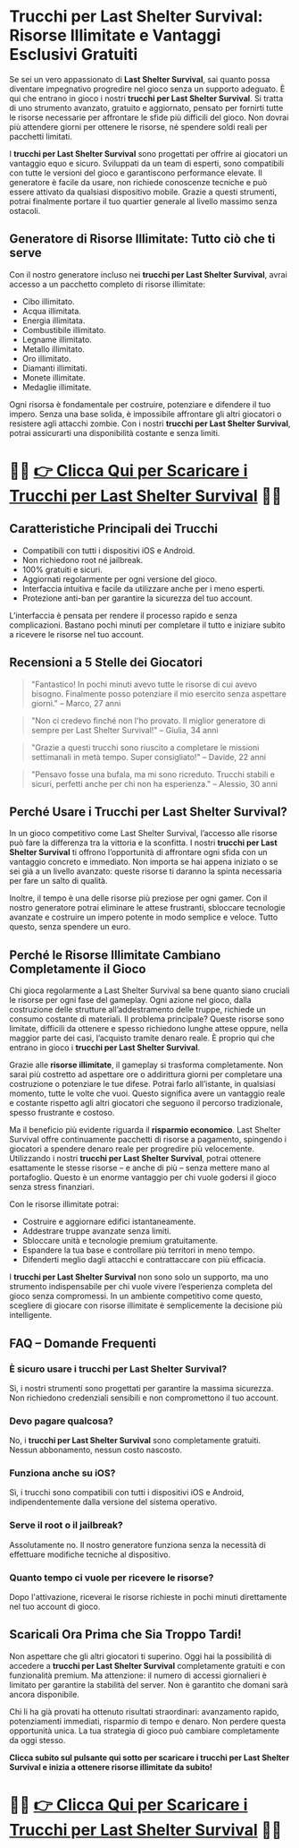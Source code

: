 <h1>Trucchi per Last Shelter Survival: Risorse Illimitate e Vantaggi Esclusivi Gratuiti</h1>

<p>Se sei un vero appassionato di <strong>Last Shelter Survival</strong>, sai quanto possa diventare impegnativo progredire nel gioco senza un supporto adeguato. È qui che entrano in gioco i nostri <strong>trucchi per Last Shelter Survival</strong>. Si tratta di uno strumento avanzato, gratuito e aggiornato, pensato per fornirti tutte le risorse necessarie per affrontare le sfide più difficili del gioco. Non dovrai più attendere giorni per ottenere le risorse, né spendere soldi reali per pacchetti limitati.</p>

<p>I <strong>trucchi per Last Shelter Survival</strong> sono progettati per offrire ai giocatori un vantaggio equo e sicuro. Sviluppati da un team di esperti, sono compatibili con tutte le versioni del gioco e garantiscono performance elevate. Il generatore è facile da usare, non richiede conoscenze tecniche e può essere attivato da qualsiasi dispositivo mobile. Grazie a questi strumenti, potrai finalmente portare il tuo quartier generale al livello massimo senza ostacoli.</p>

<h2>Generatore di Risorse Illimitate: Tutto ciò che ti serve</h2>

<p>Con il nostro generatore incluso nei <strong>trucchi per Last Shelter Survival</strong>, avrai accesso a un pacchetto completo di risorse illimitate:</p>

<ul>
  <li>Cibo illimitato.</li>
  <li>Acqua illimitata.</li>
  <li>Energia illimitata.</li>
  <li>Combustibile illimitato.</li>
  <li>Legname illimitato.</li>
  <li>Metallo illimitato.</li>
  <li>Oro illimitato.</li>
  <li>Diamanti illimitati.</li>
  <li>Monete illimitate.</li>
  <li>Medaglie illimitate.</li>
</ul>

<p>Ogni risorsa è fondamentale per costruire, potenziare e difendere il tuo impero. Senza una base solida, è impossibile affrontare gli altri giocatori o resistere agli attacchi zombie. Con i nostri <strong>trucchi per Last Shelter Survival</strong>, potrai assicurarti una disponibilità costante e senza limiti.</p>

# 🔴🔴 **[👉 Clicca Qui per Scaricare i Trucchi per Last Shelter Survival](https://tinyurl.com/ToccaGioca)** 🔴🔴

<h2>Caratteristiche Principali dei Trucchi</h2>

<ul>
  <li>Compatibili con tutti i dispositivi iOS e Android.</li>
  <li>Non richiedono root né jailbreak.</li>
  <li>100% gratuiti e sicuri.</li>
  <li>Aggiornati regolarmente per ogni versione del gioco.</li>
  <li>Interfaccia intuitiva e facile da utilizzare anche per i meno esperti.</li>
  <li>Protezione anti-ban per garantire la sicurezza del tuo account.</li>
</ul>

<p>L’interfaccia è pensata per rendere il processo rapido e senza complicazioni. Bastano pochi minuti per completare il tutto e iniziare subito a ricevere le risorse nel tuo account.</p>

<h2>Recensioni a 5 Stelle dei Giocatori</h2>

<blockquote>
  <p>"Fantastico! In pochi minuti avevo tutte le risorse di cui avevo bisogno. Finalmente posso potenziare il mio esercito senza aspettare giorni." – Marco, 27 anni</p>
</blockquote>

<blockquote>
  <p>"Non ci credevo finché non l'ho provato. Il miglior generatore di sempre per Last Shelter Survival!" – Giulia, 34 anni</p>
</blockquote>

<blockquote>
  <p>"Grazie a questi trucchi sono riuscito a completare le missioni settimanali in metà tempo. Super consigliato!" – Davide, 22 anni</p>
</blockquote>

<blockquote>
  <p>"Pensavo fosse una bufala, ma mi sono ricreduto. Trucchi stabili e sicuri, perfetti anche per chi non ha esperienza." – Alessio, 30 anni</p>
</blockquote>

<h2>Perché Usare i Trucchi per Last Shelter Survival?</h2>

<p>In un gioco competitivo come Last Shelter Survival, l’accesso alle risorse può fare la differenza tra la vittoria e la sconfitta. I nostri <strong>trucchi per Last Shelter Survival</strong> ti offrono l’opportunità di affrontare ogni sfida con un vantaggio concreto e immediato. Non importa se hai appena iniziato o se sei già a un livello avanzato: queste risorse ti daranno la spinta necessaria per fare un salto di qualità.</p>

<p>Inoltre, il tempo è una delle risorse più preziose per ogni gamer. Con il nostro generatore potrai eliminare le attese frustranti, sbloccare tecnologie avanzate e costruire un impero potente in modo semplice e veloce. Tutto questo, senza spendere un euro.</p>

<h2>Perché le Risorse Illimitate Cambiano Completamente il Gioco</h2>

<p>Chi gioca regolarmente a Last Shelter Survival sa bene quanto siano cruciali le risorse per ogni fase del gameplay. Ogni azione nel gioco, dalla costruzione delle strutture all’addestramento delle truppe, richiede un consumo costante di materiali. Il problema principale? Queste risorse sono limitate, difficili da ottenere e spesso richiedono lunghe attese oppure, nella maggior parte dei casi, l’acquisto tramite denaro reale. È proprio qui che entrano in gioco i <strong>trucchi per Last Shelter Survival</strong>.</p>

<p>Grazie alle <strong>risorse illimitate</strong>, il gameplay si trasforma completamente. Non sarai più costretto ad aspettare ore o addirittura giorni per completare una costruzione o potenziare le tue difese. Potrai farlo all’istante, in qualsiasi momento, tutte le volte che vuoi. Questo significa avere un vantaggio reale e costante rispetto agli altri giocatori che seguono il percorso tradizionale, spesso frustrante e costoso.</p>

<p>Ma il beneficio più evidente riguarda il <strong>risparmio economico</strong>. Last Shelter Survival offre continuamente pacchetti di risorse a pagamento, spingendo i giocatori a spendere denaro reale per progredire più velocemente. Utilizzando i nostri <strong>trucchi per Last Shelter Survival</strong>, potrai ottenere esattamente le stesse risorse – e anche di più – senza mettere mano al portafoglio. Questo è un enorme vantaggio per chi vuole godersi il gioco senza stress finanziari.</p>

<p>Con le risorse illimitate potrai:</p>

<ul>
  <li>Costruire e aggiornare edifici istantaneamente.</li>
  <li>Addestrare truppe avanzate senza limiti.</li>
  <li>Sbloccare unità e tecnologie premium gratuitamente.</li>
  <li>Espandere la tua base e controllare più territori in meno tempo.</li>
  <li>Difenderti meglio dagli attacchi e contrattaccare con più efficacia.</li>
</ul>

<p>I <strong>trucchi per Last Shelter Survival</strong> non sono solo un supporto, ma uno strumento indispensabile per chi vuole vivere l’esperienza completa del gioco senza compromessi. In un ambiente competitivo come questo, scegliere di giocare con risorse illimitate è semplicemente la decisione più intelligente.</p>

<h2>FAQ – Domande Frequenti</h2>

<h3>È sicuro usare i trucchi per Last Shelter Survival?</h3>
<p>Sì, i nostri strumenti sono progettati per garantire la massima sicurezza. Non richiedono credenziali sensibili e non compromettono il tuo account.</p>

<h3>Devo pagare qualcosa?</h3>
<p>No, i <strong>trucchi per Last Shelter Survival</strong> sono completamente gratuiti. Nessun abbonamento, nessun costo nascosto.</p>

<h3>Funziona anche su iOS?</h3>
<p>Sì, i trucchi sono compatibili con tutti i dispositivi iOS e Android, indipendentemente dalla versione del sistema operativo.</p>

<h3>Serve il root o il jailbreak?</h3>
<p>Assolutamente no. Il nostro generatore funziona senza la necessità di effettuare modifiche tecniche al dispositivo.</p>

<h3>Quanto tempo ci vuole per ricevere le risorse?</h3>
<p>Dopo l'attivazione, riceverai le risorse richieste in pochi minuti direttamente nel tuo account di gioco.</p>

<h2>Scaricali Ora Prima che Sia Troppo Tardi!</h2>

<p>Non aspettare che gli altri giocatori ti superino. Oggi hai la possibilità di accedere a <strong>trucchi per Last Shelter Survival</strong> completamente gratuiti e con funzionalità premium. Ma attenzione: il numero di accessi giornalieri è limitato per garantire la stabilità del server. Non è garantito che domani sarà ancora disponibile.</p>

<p>Chi li ha già provati ha ottenuto risultati straordinari: avanzamento rapido, potenziamenti immediati, risparmio di tempo e denaro. Non perdere questa opportunità unica. La tua strategia di gioco può cambiare completamente da oggi stesso.</p>

<p><strong>Clicca subito sul pulsante qui sotto per scaricare i trucchi per Last Shelter Survival e inizia a ottenere risorse illimitate da subito!</strong></p>

# 🔴🔴 **[👉 Clicca Qui per Scaricare i Trucchi per Last Shelter Survival](https://tinyurl.com/ToccaGioca)** 🔴🔴
